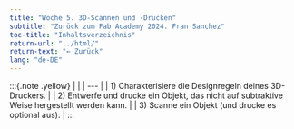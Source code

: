 ```yaml
---
title: "Woche 5. 3D-Scannen und -Drucken"
subtitle: "Zurück zum Fab Academy 2024. Fran Sanchez"
toc-title: "Inhaltsverzeichnis"
return-url: "../html/"
return-text: "← Zurück"
lang: "de-DE"
---
```

:::{.note .yellow}
|     |
| --- |
| 1) Charakterisiere die Designregeln deines 3D-Druckers. |
| 2) Entwerfe und drucke ein Objekt, das nicht auf subtraktive Weise hergestellt werden kann. |
| 3) Scanne ein Objekt (und drucke es optional aus). |
:::



